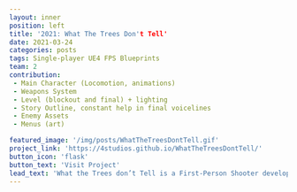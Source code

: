 ```yaml
---
layout: inner
position: left
title: '2021: What The Trees Don't Tell'
date: 2021-03-24
categories: posts
tags: Single-player UE4 FPS Blueprints 
team: 2
contribution: 
 - Main Character (Locomotion, animations)
 - Weapons System 
 - Level (blockout and final) + lighting
 - Story Outline, constant help in final voicelines
 - Enemy Assets
 - Menus (art)

featured_image: '/img/posts/WhatTheTreesDontTell.gif'
project_link: 'https://4studios.github.io/WhatTheTreesDontTell/'
button_icon: 'flask'
button_text: 'Visit Project'
lead_text: 'What the Trees don’t Tell is a First-Person Shooter developed in UE4. The story guides the player through the experience of a special operations member who is dispatched on a time-sensitive mission: to discover what happened in a special village amidst the woods. A 2 people project, my first using UE4.'
---
```

